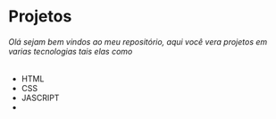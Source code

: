 # Projetos
###### Olá sejam bem vindos ao meu repositório, aqui você vera projetos em varias tecnologias tais elas como
 * HTML
 * CSS
 * JASCRIPT
 * 